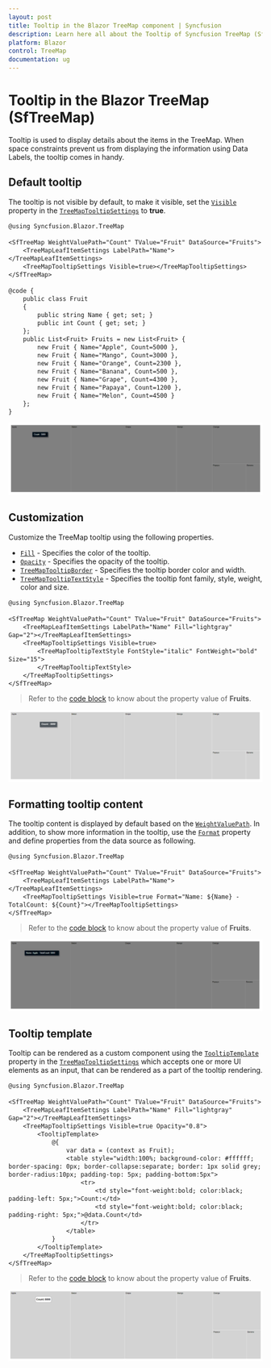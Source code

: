 ```yaml
---
layout: post
title: Tooltip in the Blazor TreeMap component | Syncfusion
description: Learn here all about the Tooltip of Syncfusion TreeMap (SfTreeMap) component and more.
platform: Blazor
control: TreeMap
documentation: ug
---
```


# Tooltip in the Blazor TreeMap (SfTreeMap)

Tooltip is used to display details about the items in the TreeMap. When space constraints prevent us from displaying the information using Data Labels, the tooltip comes in handy.

## Default tooltip

The tooltip is not visible by default, to make it visible, set the [`Visible`](https://help.syncfusion.com/cr/blazor/Syncfusion.Blazor.TreeMap.TreeMapTooltipSettings.html#Syncfusion_Blazor_TreeMap_TreeMapTooltipSettings_Visible) property in the [`TreeMapTooltipSettings`](https://help.syncfusion.com/cr/aspnetcore-blazor/Syncfusion.Blazor.TreeMap.TreeMapTooltipSettings.html) to **true**.

```cshtml
@using Syncfusion.Blazor.TreeMap

<SfTreeMap WeightValuePath="Count" TValue="Fruit" DataSource="Fruits">
    <TreeMapLeafItemSettings LabelPath="Name"></TreeMapLeafItemSettings>
    <TreeMapTooltipSettings Visible=true></TreeMapTooltipSettings>
</SfTreeMap>

@code {
    public class Fruit
    {
        public string Name { get; set; }
        public int Count { get; set; }
    };
    public List<Fruit> Fruits = new List<Fruit> {
        new Fruit { Name="Apple", Count=5000 },
        new Fruit { Name="Mango", Count=3000 },
        new Fruit { Name="Orange", Count=2300 },
        new Fruit { Name="Banana", Count=500 },
        new Fruit { Name="Grape", Count=4300 },
        new Fruit { Name="Papaya", Count=1200 },
        new Fruit { Name="Melon", Count=4500 }
    };
}
```

![TreeMap with tooltip](images/Tooltip/Tooltip.png)

## Customization

Customize the TreeMap tooltip using the following properties.

* [`Fill`](https://help.syncfusion.com/cr/blazor/Syncfusion.Blazor.TreeMap.TreeMapTooltipSettings.html#Syncfusion_Blazor_TreeMap_TreeMapTooltipSettings_Fill) - Specifies the color of the tooltip.
* [`Opacity`](https://help.syncfusion.com/cr/blazor/Syncfusion.Blazor.TreeMap.TreeMapTooltipSettings.html#Syncfusion_Blazor_TreeMap_TreeMapTooltipSettings_Opacity) - Specifies the opacity of the tooltip.
* [`TreeMapTooltipBorder`](https://help.syncfusion.com/cr/blazor/Syncfusion.Blazor.TreeMap.TreeMapTooltipBorder.html) - Specifies the tooltip border color and width.
* [`TreeMapTooltipTextStyle`](https://help.syncfusion.com/cr/blazor/Syncfusion.Blazor.TreeMap.TreeMapTooltipTextStyle.html) - Specifies the tooltip font family, style, weight, color and size.

```cshtml
@using Syncfusion.Blazor.TreeMap

<SfTreeMap WeightValuePath="Count" TValue="Fruit" DataSource="Fruits">
    <TreeMapLeafItemSettings LabelPath="Name" Fill="lightgray" Gap="2"></TreeMapLeafItemSettings>
    <TreeMapTooltipSettings Visible=true>
        <TreeMapTooltipTextStyle FontStyle="italic" FontWeight="bold" Size="15">
        </TreeMapTooltipTextStyle>
    </TreeMapTooltipSettings>
</SfTreeMap>
```

> Refer to the [code block](#default-tooltip) to know about the property value of **Fruits**.

![TreeMap with custom tooltip](images/Tooltip/custom-tooltip.png)

## Formatting tooltip content

The tooltip content is displayed by default based on the [`WeightValuePath`](https://help.syncfusion.com/cr/blazor/Syncfusion.Blazor.TreeMap.SfTreeMap-1.html#Syncfusion_Blazor_TreeMap_SfTreeMap_1_WeightValuePath). In addition, to show more information in the tooltip, use the [`Format`](https://help.syncfusion.com/cr/blazor/Syncfusion.Blazor.TreeMap.TreeMapTooltipSettings.html#Syncfusion_Blazor_TreeMap_TreeMapTooltipSettings_Format) property and define properties from the data source as following.

```cshtml
@using Syncfusion.Blazor.TreeMap

<SfTreeMap WeightValuePath="Count" TValue="Fruit" DataSource="Fruits">
    <TreeMapLeafItemSettings LabelPath="Name"></TreeMapLeafItemSettings>
    <TreeMapTooltipSettings Visible=true Format="Name: ${Name} - TotalCount: ${Count}"></TreeMapTooltipSettings>
</SfTreeMap>
```

> Refer to the [code block](#default-tooltip) to know about the property value of **Fruits**.

![TreeMap with tooltip format](images/Tooltip/TooltipFormat.png)

## Tooltip template

Tooltip can be rendered as a custom component using the [`TooltipTemplate`](https://help.syncfusion.com/cr/blazor/Syncfusion.Blazor.TreeMap.TreeMapTooltipSettings.html#Syncfusion_Blazor_TreeMap_TreeMapTooltipSettings_TooltipTemplate) property in the [`TreeMapTooltipSettings`](https://help.syncfusion.com/cr/aspnetcore-blazor/Syncfusion.Blazor.TreeMap.TreeMapTooltipSettings.html) which accepts one or more UI elements as an input, that can be rendered as a part of the tooltip rendering.

```cshtml
@using Syncfusion.Blazor.TreeMap

<SfTreeMap WeightValuePath="Count" TValue="Fruit" DataSource="Fruits">
    <TreeMapLeafItemSettings LabelPath="Name" Fill="lightgray" Gap="2"></TreeMapLeafItemSettings>
    <TreeMapTooltipSettings Visible=true Opacity="0.8">
        <TooltipTemplate>
            @{
                var data = (context as Fruit);
                <table style="width:100%; background-color: #ffffff; border-spacing: 0px; border-collapse:separate; border: 1px solid grey; border-radius:10px; padding-top: 5px; padding-bottom:5px">
                    <tr>
                        <td style="font-weight:bold; color:black; padding-left: 5px;">Count:</td>
                        <td style="font-weight:bold; color:black; padding-right: 5px;">@data.Count</td>
                    </tr>
                </table>
            }
        </TooltipTemplate>
    </TreeMapTooltipSettings>
</SfTreeMap>
```

> Refer to the [code block](#default-tooltip) to know about the property value of **Fruits**.

![TreeMap with tooltip template](images/Tooltip/Template.png)
